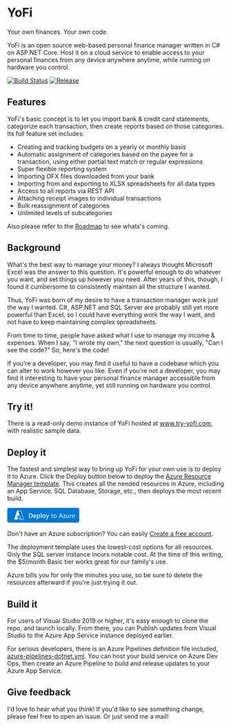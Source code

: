 ﻿# YoFi

Your own finances. Your own code.

YoFi is an open source web-based personal finance manager written in C# on ASP<meta/>.NET Core. Host it on a cloud service to enable access to your personal finances from any device anywhere anytime, while running on hardware you control. 

[![Build Status](https://jcoliz.visualstudio.com/Ofx/_apis/build/status/YoFi%20DotNet?branchName=master)](https://jcoliz.visualstudio.com/Ofx/_build/latest?definitionId=20&branchName=master)
[![Release](https://jcoliz.vsrm.visualstudio.com/_apis/public/Release/badge/c9089da1-9273-4ee3-b0a0-b26a5e1661d7/1/1)](https://jcoliz.vsrm.visualstudio.com/_apis/public/Release/badge/c9089da1-9273-4ee3-b0a0-b26a5e1661d7/1/1)

## Features

YoFi's basic concept is to let you import bank & credit card statements, categorize each
transaction, then create reports based on those categories. Its full feature set includes:

* Creating and tracking budgets on a yearly or monthly basis
* Automatic assignment of categories based on the payee for a transaction, using either partial text match or regular expressions
* Super flexible reporting system
* Importing OFX files downloaded from your bank
* Importing from and exporting to XLSX spreadsheets for all data types 
* Access to all reports via REST API
* Attaching receipt images to individual transactions
* Bulk reassignment of categories
* Unlimited levels of subcategories

Also please refer to the [Roadmap](/docs/Roadmap.md) to see whats's coming.

## Background

What's the best way to manage your money? I always thought Microsoft Excel was the answer to this
question. It's powerful enough to do whatever you want, and set things up however you need. After
years of this, though, I found it cumbersome to consistently maintain all the structure I wanted.

Thus, YoFi was born of my desire to have a transaction manager work just the way I wanted. C#, ASP<meta/>.NET and SQL Server are probably still yet more powerful than Excel, so I could have everything work the
way I want, and not have to keep maintaining complex spreadsheets.

From time to time, people have asked what I use to manage my income & expenses. When I say, "I wrote
my own," the next question is usually, "Can I see the code?" So, here's the code!

If you're a developer, you may find it useful to have a codebase which you can alter to work however
you like. Even if you're not a developer, you may find it interesting to have your personal finance
manager accessible from any device anywhere anytime, yet still running on hardware you control.

## Try it!

There is a read-only demo instance of YoFi hosted at www.try-yofi.com, with realistic sample data.

## Deploy it

The fastest and simplest way to bring up YoFi for your own use is to deploy it to Azure.
Click the Deploy button below to deploy the [Azure Resource Manager template](/deploy/ARM-Template.md).
This creates all the needed resources in Azure, including an App Service, SQL Database, 
Storage, etc., then deploys the most recent build. 

[![Deploy To Azure](/docs/images/deploytoazure.png)](https://portal.azure.com/#create/Microsoft.Template/)

Don't have an Azure subscription? You can easily [Create a free account](https://azure.microsoft.com/en-us/free/).

The deployment template uses the lowest-cost options for all resources. Only the SQL server instance 
incurs notable cost. At the time of this writing, the $5/month Basic tier works great for our family's
use.

Azure bills you for only the minutes you use, so be sure to delete the resources afterward if you're just trying it out.

## Build it

For users of Visual Studio 2019 or higher, it's easy enough to clone the repo, and launch locally.
From there, you can Publish updates from Visual Studio to the Azure App Service instance deployed earlier.

For serious developers, there is an Azure Pipelines definition file included, [azure-pipelines-dotnet.yml](/azure-pipelines-dotnet.yml). You can host your build
service on Azure Dev Ops, then create an Azure Pipeline to build and release updates to your Azure App Service.

## Give feedback

I'd love to hear what you think! If you'd like to see something change, please feel free to open an issue. Or just send me a mail!